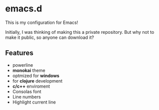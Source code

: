 # emacs.d

This is my configuration for Emacs!

Initially, I was thinking of making this a private repository. But why not to make it public, so anyone can download it?

## Features

- powerline
- **monokai** theme
- optmized for **windows**
- for **clojure** development
- **c/c++** enviroment
- Consolas font
- Line numbers
- Highlight current line